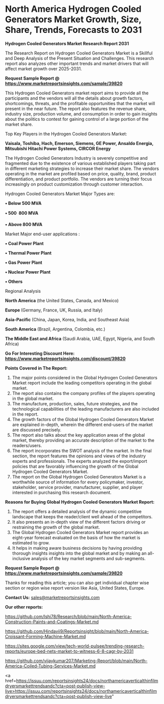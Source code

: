 # North America Hydrogen Cooled Generators Market Growth, Size, Share, Trends, Forecasts to 2031

<strong>Hydrogen Cooled Generators Market Research Report 2031</strong>

The Research Report on Hydrogen Cooled Generators Market is a Skillful and Deep Analysis of the Present Situation and Challenges. This research report also analyzes other important trends and market drivers that will affect market growth over 2025-2031.

<strong>Request Sample Report @ <a href=https://www.marketreportsinsights.com/sample/39820>https://www.marketreportsinsights.com/sample/39820</a></strong>

This Hydrogen Cooled Generators market report aims to provide all the participants and the vendors will all the details about growth factors, shortcomings, threats, and the profitable opportunities that the market will present in the near future. The report also features the revenue share, industry size, production volume, and consumption in order to gain insights about the politics to contest for gaining control of a large portion of the market share.

Top Key Players in the Hydrogen Cooled Generators Market:

<strong>Vaisala, Toshiba, Hach, Emerson, Siemens, GE Power, Ansaldo Energia, Mitsubishi Hitachi Power Systems, CIRCOR Energy</strong>

The Hydrogen Cooled Generators Industry is severely competitive and fragmented due to the existence of various established players taking part in different marketing strategies to increase their market share. The vendors operating in the market are profiled based on price, quality, brand, product differentiation, and product portfolio. The vendors are turning their focus increasingly on product customization through customer interaction.

Hydrogen Cooled Generators Market Major Types are:

<strong>•  Below 500 MVA

•  500  800 MVA

•  Above 800 MVA</strong>

Market Major end-user applications :

<strong>•  Coal Power Plant

•  Thermal Power Plant

•  Gas Power Plant

•  Nuclear Power Plant

•  Others</strong>

Regional Analysis

</u><strong><b>North America</b></strong> (the United States, Canada, and Mexico)

<strong><b>Europe </b></strong>(Germany, France, UK, Russia, and Italy)

<strong><b>Asia-Pacific</b></strong> (China, Japan, Korea, India, and Southeast Asia)

<strong><b>South America</b></strong> (Brazil, Argentina, Colombia, etc.)

<strong><b>The Middle East and Africa</b></strong> (Saudi Arabia, UAE, Egypt, Nigeria, and South Africa)

<strong>Go For Interesting Discount Here: <a href=https://www.marketreportsinsights.com/discount/39820>https://www.marketreportsinsights.com/discount/39820</a></strong>

<strong>Points Covered in The Report:</strong>
<ol>
  <li>The major points considered in the Global Hydrogen Cooled Generators Market report include the leading competitors operating in the global market.</li>
  <li>The report also contains the company profiles of the players operating in the global market.</li>
  <li>The manufacture, production, sales, future strategies, and the technological capabilities of the leading manufacturers are also included in the report.</li>
  <li>The growth factors of the Global Hydrogen Cooled Generators Market are explained in-depth, wherein the different end-users of the market are discussed precisely.</li>
  <li>The report also talks about the key application areas of the global market, thereby providing an accurate description of the market to the readers/users.</li>
  <li>The report incorporates the SWOT analysis of the market. In the final section, the report features the opinions and views of the industry experts and professionals. The experts analyzed the export/import policies that are favorably influencing the growth of the Global Hydrogen Cooled Generators Market.</li>
  <li>The report on the Global Hydrogen Cooled Generators Market is a worthwhile source of information for every policymaker, investor, stakeholder, service provider, manufacturer, supplier, and player interested in purchasing this research document.</li>
</ol>
<strong>Reasons for Buying Global Hydrogen Cooled Generators Market Report:</strong>

<ol>
  <li>The report offers a detailed analysis of the dynamic competitive landscape that keeps the reader/client well ahead of the competitors.</li>
  <li>It also presents an in-depth view of the different factors driving or restraining the growth of the global market.</li>
  <li>The Global Hydrogen Cooled Generators Market report provides an eight-year forecast evaluated on the basis of how the market is estimated to grow.</li>
  <li>It helps in making aware business decisions by having providing thorough insights insights into the global market and by making an all-inclusive analysis of the key market segments and sub-segments.</li>
</ol>
<strong>Request Sample Report @ <a href=https://www.marketreportsinsights.com/sample/39820>https://www.marketreportsinsights.com/sample/39820</a></strong>


Thanks for reading this article; you can also get individual chapter wise section or region wise report version like Asia, United States, Europe.

<strong>Contact Us:</strong>
sales@marketreportsinsights.com

<strong>Our other reports:</strong>

<a href=https://github.com/Ishi78/Research/blob/main/North-America-Construction-Paints-and-Coatings-Market.md>https://github.com/Ishi78/Research/blob/main/North-America-Construction-Paints-and-Coatings-Market.md</a>

<a href=https://github.com/Hindavii9/Reportsinsight/blob/main/North-America-Croissant-Forming-Machine-Market.md>https://github.com/Hindavii9/Reportsinsight/blob/main/North-America-Croissant-Forming-Machine-Market.md</a>

<a href=https://sites.google.com/view/tech-world-pulsee/trending-research-reports/europe-bed-nets-market-to-witness-6-8-cagr-by-2031>https://sites.google.com/view/tech-world-pulsee/trending-research-reports/europe-bed-nets-market-to-witness-6-8-cagr-by-2031</a>

<a href=https://github.com/vijaykumar207/Marketing-Report/blob/main/North-America-Coiled-Tubing-Services-Market.md>https://github.com/vijaykumar207/Marketing-Report/blob/main/North-America-Coiled-Tubing-Services-Market.md</a>

<a href=https://issuu.com/reportsinsights24/docs/northamericaverticalthinfilmdryersmarkettrendsandc?cta=post-publish-view-live>https://issuu.com/reportsinsights24/docs/northamericaverticalthinfilmdryersmarkettrendsandc?cta=post-publish-view-live</a>"

